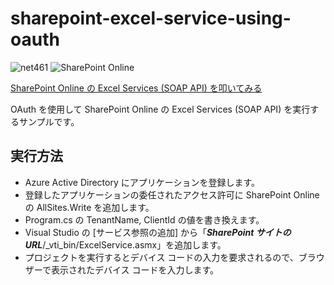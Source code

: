 # sharepoint-excel-service-using-oauth

![net461](https://img.shields.io/badge/.net-net461-green)
![SharePoint Online](https://img.shields.io/badge/SharePoint-Online-blue.svg)

[SharePoint Online の Excel Services (SOAP API) を叩いてみる](https://blog.karamem0.dev/entry/2017/06/13/190000)

OAuth を使用して SharePoint Online の Excel Services (SOAP API) を実行するサンプルです。

## 実行方法

- Azure Active Directory にアプリケーションを登録します。
- 登録したアプリケーションの委任されたアクセス許可に SharePoint Online の AllSites.Write を追加します。
- Program.cs の TenantName, ClientId の値を書き換えます。
- Visual Studio の [サービス参照の追加] から「***SharePoint サイトの URL***/_vti_bin/ExcelService.asmx」を追加します。
- プロジェクトを実行するとデバイス コードの入力を要求されるので、ブラウザーで表示されたデバイス コードを入力します。
